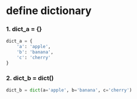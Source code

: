 # define dictionary

### 1. dict_a = {}

```python
dict_a = {
    'a': 'apple',
    'b': 'banana',
    'c': 'cherry'
}
```



### 2. dict_b = dict()

```python
dict_b = dict(a='apple', b='banana', c='cherry')
```

